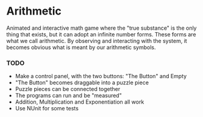 Arithmetic
==========

Animated and interactive math game where the "true substance" is the only thing that exists, 
but it can adopt an infinite number forms. These forms are what we call arithmetic. By observing
and interacting with the system, it becomes obvious what is meant by our arithmetic symbols.


### TODO
 - Make a control panel, with the two buttons: "The Button" and Empty
 - "The Button" becomes draggable into a puzzle piece
 - Puzzle pieces can be connected together
 - The programs can run and be "measured"
 - Addition, Multiplication and Exponentiation all work
 - Use NUnit for some tests
